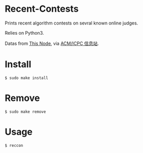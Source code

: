 # Recent-Contests
Prints recent algorithm contests on sevral known online judges.

Relies on Python3.

Datas from [This Node](http://contests.acmicpc.info/contests.json), via [ACM/ICPC 信息站](http://acmicpc.info/).

# Install
    $ sudo make install

# Remove
    $ sudo make remove

# Usage
    $ reccon
